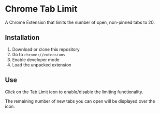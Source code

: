 # Chrome Tab Limit

A Chrome Extension that limits the number of open, non-pinned tabs to 20.

## Installation

1. Download or clone this repository
2. Go to `chrome://extensions`
3. Enable developer mode
4. Load the unpacked extension

## Use

Click on the Tab Limit icon to enable/disable the limiting functionality.

The remaining number of new tabs you can open will be displayed over the icon.
